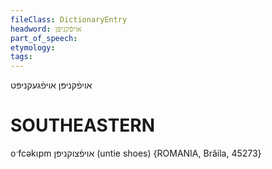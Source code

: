 ```yaml
---
fileClass: DictionaryEntry
headword: אויפֿקניפּן
part_of_speech: 
etymology: 
tags: 
---
```

אויפֿקניפּן
אויפֿגעקניפּט

SOUTHEASTERN
==============

oˑfcəkɩpm אויפֿצוקניפּן (untie shoes) {ROMANIA, Brăila, 45273}
